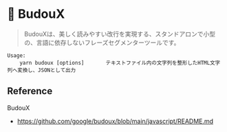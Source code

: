 # 🥋 BudouX

>BudouXは、美しく読みやすい改行を実現する、スタンドアロンで小型の、言語に依存しないフレーズセグメンターツールです。

```shell
Usage:
    yarn budoux [options]       テキストファイル内の文字列を整形したHTML文字列へ変換し、JSONとして出力
```

## Reference

BudouX

- <https://github.com/google/budoux/blob/main/javascript/README.md>
